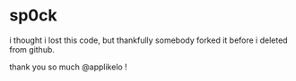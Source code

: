 # sp0ck

i thought i lost this code, but thankfully somebody forked it before i deleted from github.

thank you so much @applikelo !
